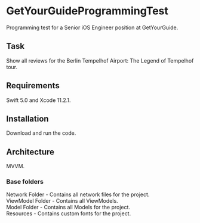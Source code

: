 # GetYourGuideProgrammingTest

Programming test for a Senior iOS Engineer position at GetYourGuide.

## Task

Show all reviews for the Berlin Tempelhof Airport: The Legend of Tempelhof tour.

## Requirements

Swift 5.0 and Xcode 11.2.1.

## Installation

Download and run the code.


## Architecture

MVVM.

### Base folders

Network Folder - Contains all network files for the project.  
ViewModel Folder - Contains all ViewModels.  
Model Folder - Contains all Models for the project.  
Resources - Contains custom fonts for the project.  

